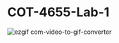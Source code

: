 # COT-4655-Lab-1


![ezgif com-video-to-gif-converter](https://github.com/user-attachments/assets/f6fc39ac-804e-4549-abe6-15dfbe09a9d7)

